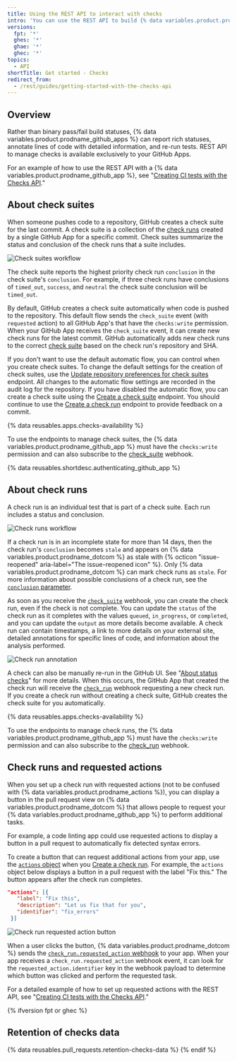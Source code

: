 ```yaml
---
title: Using the REST API to interact with checks
intro: 'You can use the REST API to build {% data variables.product.prodname_github_apps %} that run powerful checks against code changes in a repository. You can create apps that perform continuous integration, code linting, or code scanning services and provide detailed feedback on commits.'
versions:
  fpt: '*'
  ghes: '*'
  ghae: '*'
  ghec: '*'
topics:
  - API
shortTitle: Get started - Checks
redirect_from:
  - /rest/guides/getting-started-with-the-checks-api
---
```


## Overview

Rather than binary pass/fail build statuses, {% data variables.product.prodname_github_apps %} can report rich statuses, annotate lines of code with detailed information, and re-run tests. REST API to manage checks is available exclusively to your GitHub Apps.

For an example of how to use the REST API with a {% data variables.product.prodname_github_app %}, see "[Creating CI tests with the Checks API](/apps/quickstart-guides/creating-ci-tests-with-the-checks-api/)."

## About check suites

When someone pushes code to a repository, GitHub creates a check suite for the last commit. A check suite is a collection of the [check runs](/rest/reference/checks#check-runs) created by a single GitHub App for a specific commit. Check suites summarize the status and conclusion of the check runs that a suite includes.

![Check suites workflow](/assets/images/check_suites.png)

The check suite reports the highest priority check run `conclusion` in the check suite's `conclusion`. For example, if three check runs have conclusions of `timed_out`, `success`, and `neutral` the check suite conclusion will be `timed_out`.

By default, GitHub creates a check suite automatically when code is pushed to the repository. This default flow sends the `check_suite` event (with `requested` action) to all GitHub App's that have the `checks:write` permission. When your GitHub App receives the `check_suite` event, it can create new check runs for the latest commit. GitHub automatically adds new check runs to the correct [check suite](/rest/reference/checks#check-suites) based on the check run's repository and SHA.

If you don't want to use the default automatic flow, you can control when you create check suites. To change the default settings for the creation of check suites, use the [Update repository preferences for check suites](/rest/reference/checks#update-repository-preferences-for-check-suites) endpoint. All changes to the automatic flow settings are recorded in the audit log for the repository. If you have disabled the automatic flow, you can create a check suite using the [Create a check suite](/rest/reference/checks#create-a-check-suite) endpoint. You should continue to use the [Create a check run](/rest/reference/checks#create-a-check-run) endpoint to provide feedback on a commit.

{% data reusables.apps.checks-availability %}

To use the endpoints to manage check suites, the {% data variables.product.prodname_github_app %} must have the `checks:write` permission and can also subscribe to the [check_suite](/webhooks/event-payloads/#check_suite) webhook.

{% data reusables.shortdesc.authenticating_github_app %}

## About check runs

A check run is an individual test that is part of a check suite. Each run includes a status and conclusion.

![Check runs workflow](/assets/images/check_runs.png)

If a check run is in an incomplete state for more than 14 days, then the check run's `conclusion` becomes `stale` and appears on {% data variables.product.prodname_dotcom %} as stale with {% octicon "issue-reopened" aria-label="The issue-reopened icon" %}. Only {% data variables.product.prodname_dotcom %} can mark check runs as `stale`. For more information about possible conclusions of a check run, see the [`conclusion` parameter](/rest/reference/checks#create-a-check-run--parameters).

As soon as you receive the [`check_suite`](/webhooks/event-payloads/#check_suite) webhook, you can create the check run, even if the check is not complete. You can update the `status` of the check run as it completes with the values `queued`, `in_progress`, or `completed`, and you can update the `output` as more details become available. A check run can contain timestamps, a link to more details on your external site, detailed annotations for specific lines of code, and information about the analysis performed.

![Check run annotation](/assets/images/check_run_annotations.png)

A check can also be manually re-run in the GitHub UI. See "[About status checks](/articles/about-status-checks#checks)" for more details. When this occurs, the GitHub App that created the check run will receive the [`check_run`](/webhooks/event-payloads/#check_run) webhook requesting a new check run. If you create a check run without creating a check suite, GitHub creates the check suite for you automatically.

{% data reusables.apps.checks-availability %}

To use the endpoints to manage check runs, the {% data variables.product.prodname_github_app %} must have the `checks:write` permission and can also subscribe to the [check_run](/webhooks/event-payloads#check_run) webhook.

## Check runs and requested actions

When you set up a check run with requested actions (not to be confused with {% data variables.product.prodname_actions %}), you can display a button in the pull request view on {% data variables.product.prodname_dotcom %} that allows people to request your {% data variables.product.prodname_github_app %} to perform additional tasks.

For example, a code linting app could use requested actions to display a button in a pull request to automatically fix detected syntax errors.

To create a button that can request additional actions from your app, use the [`actions` object](/rest/reference/checks#create-a-check-run--parameters) when you [Create a check run](/rest/reference/checks/#create-a-check-run). For example, the `actions` object below displays a button in a pull request with the label "Fix this." The button appears after the check run completes.

   ```json
  "actions": [{
      "label": "Fix this",
      "description": "Let us fix that for you",
      "identifier": "fix_errors"
    }]
  ```

  ![Check run requested action button](/assets/images/github-apps/github_apps_checks_fix_this_button.png)

When a user clicks the button, {% data variables.product.prodname_dotcom %} sends the [`check_run.requested_action` webhook](/webhooks/event-payloads/#check_run) to your app. When your app receives a `check_run.requested_action` webhook event, it can look for the `requested_action.identifier` key in the webhook payload to determine which button was clicked and perform the requested task.

For a detailed example of how to set up requested actions with the REST API, see "[Creating CI tests with the Checks API](/apps/quickstart-guides/creating-ci-tests-with-the-checks-api/#part-2-creating-the-octo-rubocop-ci-test)."

{% ifversion fpt or ghec %}
## Retention of checks data

{% data reusables.pull_requests.retention-checks-data %}
{% endif %}
